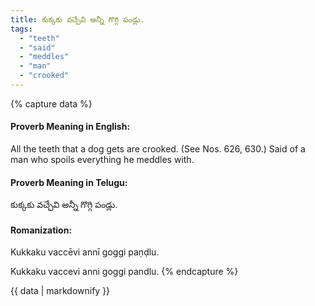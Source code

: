```yaml
---
title: కుక్కకు వచ్చేవి అన్నీ గొగ్గి పండ్లు.
tags:
  - "teeth"
  - "said"
  - "meddles"
  - "man"
  - "crooked"
---
```


{% capture data %}
#### Proverb Meaning in English:
All the teeth that a dog gets are crooked.
(See Nos. 626, 630.)
Said of a man who spoils everything he meddles with.

#### Proverb Meaning in Telugu:
కుక్కకు వచ్చేవి అన్నీ గొగ్గి పండ్లు.

#### Romanization:
Kukkaku vaccēvi annī goggi paṇḍlu.

Kukkaku vaccevi anni goggi pandlu.
{% endcapture %}

{{ data | markdownify }}

